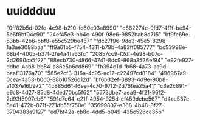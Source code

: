 # uuiddduu
"0ff82b5d-02fe-4c98-b210-fe60e03a8990"
"c682274e-9fd7-4f1f-be94-5e6f6bf04c90"
"24ef45e3-bb4c-490f-98e6-9852bab8d715"
"bf9fe69e-53bb-42b6-bbf8-e55c529be457"
"fdc27f96-9de3-45e5-8298-1a3ae3098baa"
"ff9a61b5-f754-4311-b79b-4a83ff085777"
"bc93998e-68b4-4005-b37f-2fe4a4fa63fc"
"20857cc9-f2df-4e98-b07c-2d2690ca5f27"
"88ecb730-4866-4741-8dc9-868a3536ef94"
"e92fe927-ddbc-4ab8-bb84-a86e5b6cd869"
"fb394d1d-fb68-4a73-aa9d-beaf13176a70"
"565e2cf3-316a-4c95-ac17-c22497cd8184"
"496967a9-0cea-4a53-b0d0-88b10526d12d"
"bf6b32ef-3893-4d9e-90b8-a1037e16b972"
"4c885d61-f6ee-4c70-97f2-2d76fea25a41"
"c8e2c891-e9c8-4d27-85d8-4ded70bc5f62"
"5573dbe7-aea9-4f21-96f2-2d93f5907eb6"
"591d7e64-e21f-4954-925d-ef459debe567"
"d4ae537e-5e41-472b-871f-271db55f750e"
"35699837-e368-4b48-8f27-3794383a9127"
"ed7bf42a-cb8c-4dd5-b049-435c526ce35b"
